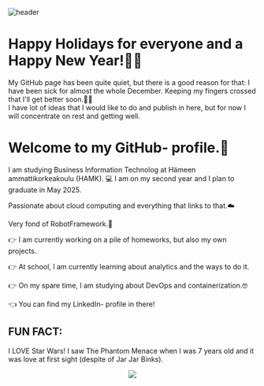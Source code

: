 
![header](https://github.com/tiibuturner/tiibuturner/assets/111892419/e85b8dd4-bc5b-4a17-b306-723ad9a5d263)

<h1 style=
    font-family: 'Segoe UI', Tahoma, Geneva, Verdana, sans-serif;
    font-size: xx-large;>Happy Holidays for everyone and a Happy New Year!🎄🎆</h1>
<p style=
    font-family: 'Segoe UI', Tahoma, Geneva, Verdana, sans-serif;>My GitHub page has been quite quiet, but there is a good reason for that: I have been sick for almost the whole December. Keeping my fingers crossed that I'll get better soon.🤞🏼 <br>
I have lot of ideas that I would like to do and publish in here, but for now I will concentrate on rest and getting well.</p>

<h1 style=
    font-family: 'Segoe UI', Tahoma, Geneva, Verdana, sans-serif;
    font-size: xx-large;>Welcome to my GitHub- profile.👋</h1>
<p style=
    font-family: 'Segoe UI', Tahoma, Geneva, Verdana, sans-serif;>I am studying Business Information Technolog at Hämeen ammattikorkeakoulu (HAMK). 💻
I am on my second year and I plan to graduate in May 2025.</p>

<p style=
    font-family: 'Segoe UI', Tahoma, Geneva, Verdana, sans-serif;>Passionate about cloud computing and everything that links to that.☁️</p>
<p style=
    font-family: 'Segoe UI', Tahoma, Geneva, Verdana, sans-serif;>Very fond of RobotFramework.🤖</p>

<p style=
    font-family: 'Segoe UI', Tahoma, Geneva, Verdana, sans-serif;>👉 I am currently working on a pile of homeworks, but also my own projects.</p>

<p style=
    font-family: 'Segoe UI', Tahoma, Geneva, Verdana, sans-serif;>👉 At school, I am currently learning about analytics and the ways to do it.</p> 

<p style=
    font-family: 'Segoe UI', Tahoma, Geneva, Verdana, sans-serif;>👉 On my spare time, I am studying about DevOps and containerization.🤓</p>

<p style=
    font-family: 'Segoe UI', Tahoma, Geneva, Verdana, sans-serif;>👈 You can find my LinkedIn- profile in there!</p>

<h2 style=
    font-family: 'Segoe UI', Tahoma, Geneva, Verdana, sans-serif;><b>FUN FACT</b>:</h2>

<p style=
    font-family: 'Segoe UI', Tahoma, Geneva, Verdana, sans-serif;>I LOVE Star Wars! I saw The Phantom Menace when I was 7 years old and it was love at first sight (despite of Jar Jar Binks).</p>

<p align="center">
  <img src="https://github.com/tiibuturner/tiibuturner/assets/111892419/ead909ba-10b6-420d-94f8-bca8c3eb35a6">
</p>
